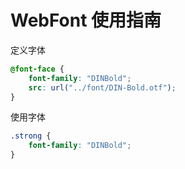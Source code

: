 # WebFont 使用指南

定义字体

```css
@font-face {
    font-family: "DINBold";
    src: url("../font/DIN-Bold.otf");
}
```

使用字体

```css
.strong {
    font-family: "DINBold";
}
```

